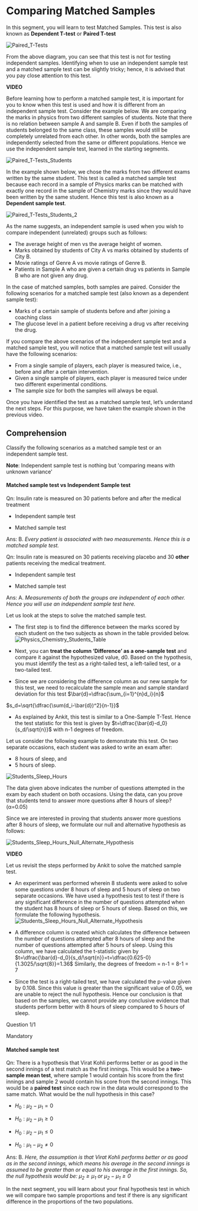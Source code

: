 # Comparing Matched Samples

In this segment, you will learn to test Matched Samples. This test is also known as **Dependent T-test** or **Paired T-test**

![Paired_T-Tests](https://i.ibb.co/zfZp7mN/Paired-T-Tests.png)

From the above diagram, you can see that this test is not for testing independent samples. Identifying when to use an independent sample test and a matched sample test can be slightly tricky; hence, it is advised that you pay close attention to this test.

**VIDEO**

Before learning how to perform a matched sample test, it is important for you to know when this test is used and how it is different from an independent sample test. Consider the example below. We are comparing the marks in physics from two different samples of students. Note that there is no relation between sample A and sample B. Even if both the samples of students belonged to the same class, these samples would still be completely unrelated from each other. In other words, both the samples are independently selected from the same or different populations. Hence we use the independent sample test, learned in the starting segments.

![Paired_T-Tests_Students](https://i.ibb.co/SJtCsPK/Paired-T-Tests-Students.png)  

In the example shown below, we chose the marks from two different exams written by the same student. This test is called a matched sample test because each record in a sample of Physics marks can be matched with exactly one record in the sample of Chemistry marks since they would have been written by the same student. Hence this test is also known as a **Dependent sample test**.

![Paired_T-Tests_Students_2](https://i.ibb.co/7xc0XYJ/Paired-T-Tests-Students-2.png)

As the name suggests, an independent sample is used when you wish to compare independent (unrelated) groups such as follows:

- The average height of men vs the average height of women.
- Marks obtained by students of City A vs marks obtained by students of City B.
- Movie ratings of Genre A vs movie ratings of Genre B.
- Patients in Sample A who are given a certain drug vs patients in Sample B who are not given any drug.

In the case of matched samples, both samples are paired. Consider the following scenarios for a matched sample test (also known as a dependent sample test):

- Marks of a certain sample of students before and after joining a coaching class
- The glucose level in a patient before receiving a drug vs after receiving the drug.

If you compare the above scenarios of the independent sample test and a matched sample test, you will notice that a matched sample test will usually have the following scenarios:

- From a single sample of players, each player is measured twice, i.e., before and after a certain intervention.
- Given a single sample of players, each player is measured twice under two different experimental conditions.
- The sample size for both the samples will always be equal.

Once you have identified the test as a matched sample test, let’s understand the next steps. For this purpose, we have taken the example shown in the previous video.

## Comprehension

Classify the following scenarios as a matched sample test or an independent sample test.

**Note**: Independent sample test is nothing but 'comparing means with unknown variance'

#### Matched sample test vs Independent Sample test

Qn: Insulin rate is measured on 30 patients before and after the medical treatment

- Independent sample test

- Matched sample test

Ans: B. *Every patient is associated with two measurements. Hence this is a matched sample test.*

Qn: Insulin rate is measured on 30 patients receiving placebo and 30 **other** patients receiving the medical treatment.

- Independent sample test

- Matched sample test

Ans: A. *Measurements of both the groups are independent of each other. Hence you will use an independent sample test here.*

Let us look at the steps to solve the matched sample test.

- The first step is to find the difference between the marks scored by each student on the two subjects as shown in the table provided below.![Physics_Chemistry_Students_Table](https://i.ibb.co/q9FR7Nb/Physics-Chemistry-Students-Table.png)  

- Next, you can **treat the column ‘Difference’ as a one-sample test** and compare it against the hypothesized value, d0. Based on the hypothesis, you must identify the test as a right-tailed test, a left-tailed test, or a two-tailed test.  

- Since we are considering the difference column as our new sample for this test, we need to recalculate the sample mean and sample standard deviation for this test
   $\bar{d}=\dfrac{\sum_{i=1}^{n}d_i}{n}$

 $s_d=\sqrt{\dfrac{\sum(d_i-\bar{d})^2}{n-1}}$

- As explained by Ankit, this test is similar to a One-Sample T-Test. Hence the test statistic for this test is given by $t=\dfrac{\bar{d}-d_0}{s_d/\sqrt{n}}$ with n-1 degrees of freedom.

Let us consider the following example to demonstrate this test. On two separate occasions, each student was asked to write an exam after:

- 8 hours of sleep, and
- 5 hours of sleep.

![Students_Sleep_Hours](https://i.ibb.co/DRwnfCp/Students-Sleep-Hours.png)

The data given above indicates the number of questions attempted in the exam by each student on both occasions. Using the data, can you prove that students tend to answer more questions after 8 hours of sleep? (α=0.05)

Since we are interested in proving that students answer more questions after 8 hours of sleep, we formulate our null and alternative hypothesis as follows:

![Students_Sleep_Hours_Null_Alternate_Hypothesis](https://i.ibb.co/jZ4Lj90/Students-Sleep-Hours-Null-Alternate-Hypothesis.png)

**VIDEO**

Let us revisit the steps performed by Ankit to solve the matched sample test.

- An experiment was performed wherein 8 students were asked to solve some questions under 8 hours of sleep and 5 hours of sleep on two separate occasions. We have used a hypothesis test to test if there is any significant difference in the number of questions attempted when the student has 8 hours of sleep or 5 hours of sleep. Based on this, we formulate the following hypothesis.  
    ![Students_Sleep_Hours_Null_Alternate_Hypothesis](https://i.ibb.co/jZ4Lj90/Students-Sleep-Hours-Null-Alternate-Hypothesis.png)

- A difference column is created which calculates the difference between the number of questions attempted after 8 hours of sleep and the number of questions attempted after 5 hours of sleep. Using this column, we have calculated the t-statistic given by  
    $t=\dfrac{\bar{d}-d_0}{s_d/\sqrt{n}}=t=\dfrac{0.625-0}{1.3025/\sqrt{8}}=1.36$
    Similarly, the degrees of freedom = n-1 = 8-1 = 7  

- Since the test is a right-tailed test, we have calculated the p-value given by 0.108. Since this value is greater than the significant value of 0.05, we are unable to reject the null hypothesis. Hence our conclusion is that based on the samples, we cannot provide any conclusive evidence that students perform better with 8 hours of sleep compared to 5 hours of sleep.

Question 1/1

Mandatory

#### Matched sample test

Qn: There is a hypothesis that Virat Kohli performs better or as good in the second innings of a test match as the first innings. This would be a **two-sample mean test**, where sample 1 would contain his score from the first innings and sample 2 would contain his score from the second innings. This would be a **paired test** since each row in the data would correspond to the same match. What would be the null hypothesis in this case?

- $H_0: \mu_2 - \mu_1 = 0$

- $H_0: \mu_2 - \mu_1 \ge 0$

- $H_0: \mu_2 - \mu_1 \le 0$

- $H_0: \mu_1 - \mu_2\ne 0$

Ans: B. _Here, the assumption is that Virat Kohli performs better or as good as in the second innings, which means his average in the second innings is assumed to be greater than or equal to his average in the first innings. So, the null hypothesis would be: $\mu_2 ≥ \mu_1\ or\ \mu_2 - \mu_1 ≥ 0$_

In the next segment, you will learn about your final hypothesis test in which we will compare two sample proportions and test if there is any significant difference in the proportions of the two populations.
